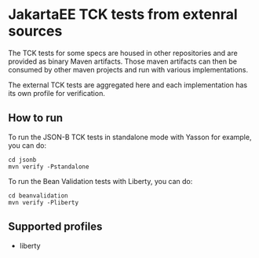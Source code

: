 # JakartaEE TCK tests from extenral sources

The TCK tests for some specs are housed in other repositories and are provided as binary Maven artifacts. Those maven artifacts can then be consumed
by other maven projects and run with various implementations.

The external TCK tests are aggregated here and each implementation has its own profile for verification.

## How to run

To run the JSON-B TCK tests in standalone mode with Yasson for example, you can do:

```
cd jsonb
mvn verify -Pstandalone
```

To run the Bean Validation tests with Liberty, you can do:

```
cd beanvalidation
mvn verify -Pliberty
```

## Supported profiles

- liberty

